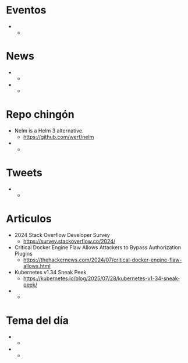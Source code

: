 # Eventos

* 
  * 


# News

* 
  * 
* 
  * 


# Repo chingón

* Nelm is a Helm 3 alternative.
  * https://github.com/werf/nelm
* 
  * 

  
# Tweets

* 
  *

# Articulos

* 2024 Stack Overflow Developer Survey
  * https://survey.stackoverflow.co/2024/
* Critical Docker Engine Flaw Allows Attackers to Bypass Authorization Plugins
  * https://thehackernews.com/2024/07/critical-docker-engine-flaw-allows.html
* Kubernetes v1.34 Sneak Peek
  * https://kubernetes.io/blog/2025/07/28/kubernetes-v1-34-sneak-peek/
* 
  * 


# Tema del día

* 
  * 
* 
  * 



